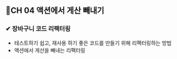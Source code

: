 ## 👀CH 04 액션에서 게산 빼내기

### ✔ 장바구니 코드 리팩터링

- 테스트하기 쉽고, 재사용 하기 좋은 코드를 만들기 위해 리팩터링하는 방법
- 액션에서 게산을 빼내는 리팩터링
